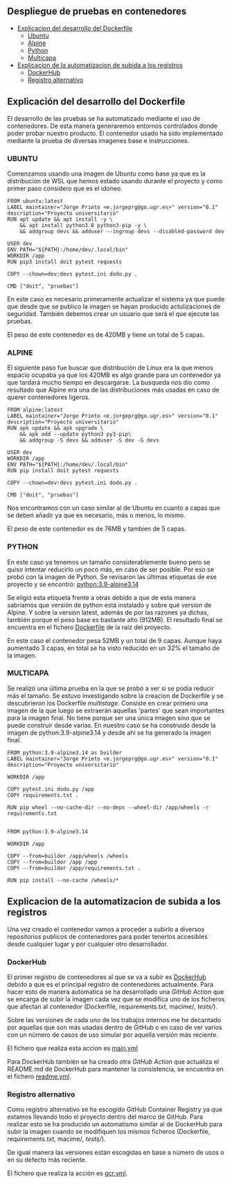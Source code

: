 ## Despliegue de pruebas en contenedores

* [Explicacion del desarrollo del Dockerfile](#explicacion-del-desarrollo-del-dockerfile)
  * [Ubuntu](#ubuntu)
  * [Alpine](#alpine)
  * [Python](#python)
  * [Multicapa](#multicapa)
* [Explicacion de la automatizacion de subida a los registros](#explicacion-de-la-automatizacion-de-subida-a-los-registros)
  * [DockerHub](#dockerhub)
  * [Registro alternativo](#registro-alternativo)

## Explicación del desarrollo del Dockerfile

El desarrollo de las pruebas se ha automatizado mediante el uso de contenedores. De esta manera generaremos entornos controlados donde poder probar nuestro producto. El contenedor usado ha sido implementado mediante la prueba de diversas imagenes base e instrucciones.

### UBUNTU 

Comenzamos usando una imagen de Ubuntu como base ya que es la distribución de WSL que hemos estado usando durante el proyecto y como primer paso considero que es el idoneo.

```
FROM ubuntu:latest
LABEL maintainer="Jorge Prieto <e.jorgeprg@go.ugr.es>" version="0.1" description="Proyecto universitario"
RUN apt update && apt install -y \
    && apt install python3.8 python3-pip -y \
    && addgroup devs && adduser --ingroup devs --disabled-password dev

USER dev
ENV PATH="${PATH}:/home/dev/.local/bin"
WORKDIR /app
RUN pip3 install doit pytest requests

COPY --chown=dev:devs pytest.ini dodo.py . 

CMD ["doit", "pruebas"]

```

En este caso es necesario primeramente actualizar el sistema ya que puede que desde que se publico la imagen se hayan producido actulizaciones de seguridad. También debemos crear un usuario que será el que ejecute las pruebas.

El peso de este contenedor es de 420MB y tiene un total de 5 capas.


### ALPINE

El siguiente paso fue buscar que distribución de Linux era la que menos espacio ocupaba ya que los 420MB es algo grande para un contenedor ya que tardará mucho tiempo en descargarse. La busqueda nos dio como resultado que Alpine era una de las distribuciones más usadas en caso de querer contenedores ligeros. 

```
FROM alpine:latest
LABEL maintainer="Jorge Prieto <e.jorgeprg@go.ugr.es>" version="0.1" description="Proyecto universitario"
RUN apk update && apk upgrade \
    && apk add --update python3 py3-pip\
    && addgroup -S devs && adduser -S dev -G devs

USER dev
WORKDIR /app
ENV PATH="${PATH}:/home/dev/.local/bin"
RUN pip install doit pytest requests

COPY --chown=dev:devs pytest.ini dodo.py . 

CMD ["doit", "pruebas"]
```

Nos encontramos con un caso similar al de Ubuntu en cuanto a capas que se deben añadir ya que es necesario, más o menos, lo mismo.

El peso de este contenedor es de 76MB y tambien de 5 capas. 


### PYTHON

En este caso ya tenemos un tamaño considerablemente bueno pero se quiso intentar reducirlo un poco más, en caso de ser posible. Por eso se probó con la imagen de Python. Se revisaron las últimas etiquetas de ese proyecto y se encontró: [python:3.9-alpine3.14](https://hub.docker.com/layers/python/library/python/3.9-alpine3.14/images/sha256-5cbd0b50f0c3a01ac017a70792a8f1f266d18351f8486eb2a067c2cbf85cc636?context=explore)

Se eligió esta etiqueta frente a otras debido a que de esta manera sabríamos que versión de python está instalado y sobre qué version de Alpine. Y sobre la version latest, además de por las razones ya dichas, también porque el peso base es bastante alto (912MB). El resultado final se encuentra en el fichero [Dockerfile](https://github.com/soyjorgeprg/macime/blob/main/Dockerfile) de la raíz del proyecto.

En este caso el contenedor pesa 52MB y un total de 9 capas. Aunque haya aumentado 3 capas, en total se ha visto reducido en un 32% el tamaño de la imagen.


### MULTICAPA

Se realizó una última prueba en la que se probó a ver si se podía reducir más el tamaño. Se estuvo investigando sobre la creacion de Dockerfile y se descubrieron los Dockerfile _multistage_. Consiste en crear primero una imagen de la que luego se extraerán aquellas 'partes' que sean importantes para la imagen final. No tiene porque ser una única imagen sino que se puede construir desde varias. En nuestro caso se ha construido desde la imagen de python:3.9-alpine3.14 y desde ahí se ha generado la imagen final.

```
FROM python:3.9-alpine3.14 as builder
LABEL maintainer="Jorge Prieto <e.jorgeprg@go.ugr.es>" version="0.1" description="Proyecto universitario"

WORKDIR /app

COPY pytest.ini dodo.py /app 
COPY requirements.txt .

RUN pip wheel --no-cache-dir --no-deps --wheel-dir /app/wheels -r requirements.txt


FROM python:3.9-alpine3.14

WORKDIR /app

COPY --from=builder /app/wheels /wheels
COPY --from=builder /app /app
COPY --from=builder /app/requirements.txt .

RUN pip install --no-cache /wheels/*
```

## Explicacion de la automatizacion de subida a los registros

Una vez creado el contenedor vamos a proceder a subirlo a diversos repositorios publicos de contenedores para poder tenerlos accesibles desde cualquier lugar y por cualquier otro desarrollador.

### DockerHub

El primer registro de contenedores al que se va a subir es [DockerHub](https://hub.docker.com/) debido a que es el principal registro de contenedores actualmente. Para hacer esto de manera automatica se ha desarrollado una _GitHub_ _Action_ que se encarga de subir la imagen cada vez que se modifica uno de los ficheros que afectan al contenedor (Dockerfile, requirements.txt, macime/*, tests/*).

Sobre las versiones de cada uno de los trabajos internos me he decantado por aquellas que son más usadas dentro de GitHub o en caso de ver varios con un número de casos de uso simular por aquella versión más reciente.

El fichero que realiza esta accion es [main.yml](https://github.com/soyjorgeprg/macime/blob/main/.github/workflows/main.yml)

Para DockerHub también se ha creado otra _GitHub_ _Action_ que actualiza el README.md de DockerHub para mantener la consistencia, se encuentra en el fichero [readme.yml](https://github.com/soyjorgeprg/macime/blob/main/.github/workflows/readme.yml).

### Registro alternativo

Como registro alternativo se ha escogido GitHub Container Registry ya que estamos llevando todo el proyecto dentro del marco de GitHub. Para realizar esto se ha producido un automatismo similar al de DockerHub para subir la imagen cuando se modifiquen los mismos ficheros (Dockerfile, requirements.txt, macime/*, tests/*). 

De igual manera las versiones están escogidas en base a número de usos o en su defecto más reciente.

El fichero que realiza la acción es [gcr.yml](https://github.com/soyjorgeprg/macime/blob/main/.github/workflows/gcr.yml).

